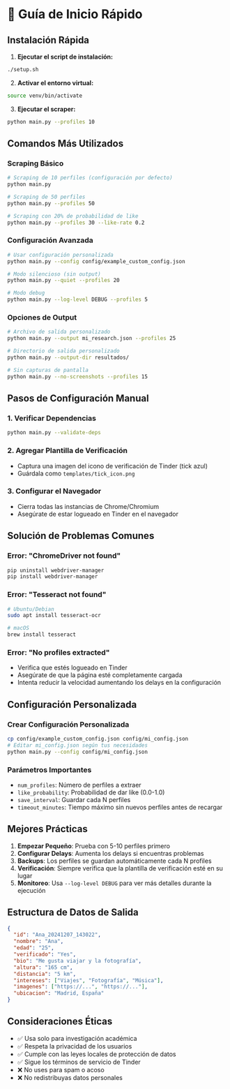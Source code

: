# 🚀 Guía de Inicio Rápido

## Instalación Rápida

1. **Ejecutar el script de instalación:**
```bash
./setup.sh
```

2. **Activar el entorno virtual:**
```bash
source venv/bin/activate
```

3. **Ejecutar el scraper:**
```bash
python main.py --profiles 10
```

## Comandos Más Utilizados

### Scraping Básico
```bash
# Scraping de 10 perfiles (configuración por defecto)
python main.py

# Scraping de 50 perfiles
python main.py --profiles 50

# Scraping con 20% de probabilidad de like
python main.py --profiles 30 --like-rate 0.2
```

### Configuración Avanzada
```bash
# Usar configuración personalizada
python main.py --config config/example_custom_config.json

# Modo silencioso (sin output)
python main.py --quiet --profiles 20

# Modo debug
python main.py --log-level DEBUG --profiles 5
```

### Opciones de Output
```bash
# Archivo de salida personalizado
python main.py --output mi_research.json --profiles 25

# Directorio de salida personalizado
python main.py --output-dir resultados/

# Sin capturas de pantalla
python main.py --no-screenshots --profiles 15
```

## Pasos de Configuración Manual

### 1. Verificar Dependencias
```bash
python main.py --validate-deps
```

### 2. Agregar Plantilla de Verificación
- Captura una imagen del icono de verificación de Tinder (tick azul)
- Guárdala como `templates/tick_icon.png`

### 3. Configurar el Navegador
- Cierra todas las instancias de Chrome/Chromium
- Asegúrate de estar logueado en Tinder en el navegador

## Solución de Problemas Comunes

### Error: "ChromeDriver not found"
```bash
pip uninstall webdriver-manager
pip install webdriver-manager
```

### Error: "Tesseract not found"
```bash
# Ubuntu/Debian
sudo apt install tesseract-ocr

# macOS
brew install tesseract
```

### Error: "No profiles extracted"
- Verifica que estés logueado en Tinder
- Asegúrate de que la página esté completamente cargada
- Intenta reducir la velocidad aumentando los delays en la configuración

## Configuración Personalizada

### Crear Configuración Personalizada
```bash
cp config/example_custom_config.json config/mi_config.json
# Editar mi_config.json según tus necesidades
python main.py --config config/mi_config.json
```

### Parámetros Importantes
- `num_profiles`: Número de perfiles a extraer
- `like_probability`: Probabilidad de dar like (0.0-1.0)
- `save_interval`: Guardar cada N perfiles
- `timeout_minutes`: Tiempo máximo sin nuevos perfiles antes de recargar

## Mejores Prácticas

1. **Empezar Pequeño**: Prueba con 5-10 perfiles primero
2. **Configurar Delays**: Aumenta los delays si encuentras problemas
3. **Backups**: Los perfiles se guardan automáticamente cada N profiles
4. **Verificación**: Siempre verifica que la plantilla de verificación esté en su lugar
5. **Monitoreo**: Usa `--log-level DEBUG` para ver más detalles durante la ejecución

## Estructura de Datos de Salida

```json
{
  "id": "Ana_20241207_143022",
  "nombre": "Ana",
  "edad": "25",
  "verificado": "Yes",
  "bio": "Me gusta viajar y la fotografía",
  "altura": "165 cm",
  "distancia": "5 km",
  "intereses": ["Viajes", "Fotografía", "Música"],
  "imagenes": ["https://...", "https://..."],
  "ubicacion": "Madrid, España"
}
```

## Consideraciones Éticas

- ✅ Usa solo para investigación académica
- ✅ Respeta la privacidad de los usuarios
- ✅ Cumple con las leyes locales de protección de datos
- ✅ Sigue los términos de servicio de Tinder
- ❌ No uses para spam o acoso
- ❌ No redistribuyas datos personales
